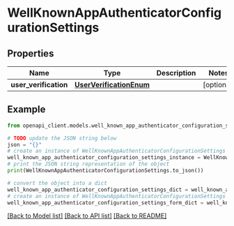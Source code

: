 # WellKnownAppAuthenticatorConfigurationSettings


## Properties

Name | Type | Description | Notes
------------ | ------------- | ------------- | -------------
**user_verification** | [**UserVerificationEnum**](UserVerificationEnum.md) |  | [optional] 

## Example

```python
from openapi_client.models.well_known_app_authenticator_configuration_settings import WellKnownAppAuthenticatorConfigurationSettings

# TODO update the JSON string below
json = "{}"
# create an instance of WellKnownAppAuthenticatorConfigurationSettings from a JSON string
well_known_app_authenticator_configuration_settings_instance = WellKnownAppAuthenticatorConfigurationSettings.from_json(json)
# print the JSON string representation of the object
print(WellKnownAppAuthenticatorConfigurationSettings.to_json())

# convert the object into a dict
well_known_app_authenticator_configuration_settings_dict = well_known_app_authenticator_configuration_settings_instance.to_dict()
# create an instance of WellKnownAppAuthenticatorConfigurationSettings from a dict
well_known_app_authenticator_configuration_settings_form_dict = well_known_app_authenticator_configuration_settings.from_dict(well_known_app_authenticator_configuration_settings_dict)
```
[[Back to Model list]](../README.md#documentation-for-models) [[Back to API list]](../README.md#documentation-for-api-endpoints) [[Back to README]](../README.md)


